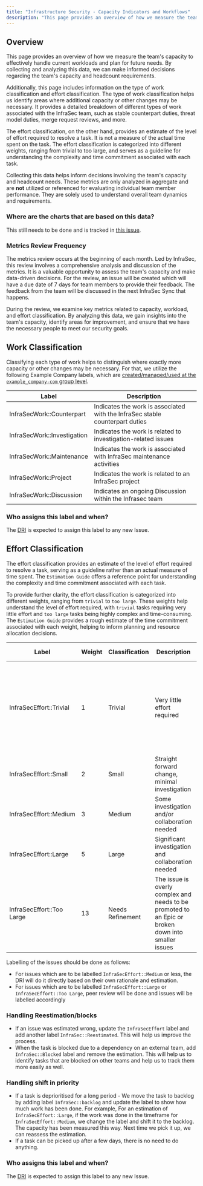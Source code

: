```yaml
---
title: "Infrastructure Security - Capacity Indicators and Workflows"
description: "This page provides an overview of how we measure the team's capacity to effectively handle current workloads and plan for future needs. By collecting and analyzing this data, we can make informed decisions regarding the team's capacity and headcount requirements. "
---
```


## Overview

This page provides an overview of how we measure the team's capacity to effectively handle current workloads and plan for future needs. By collecting and analyzing this data, we can make informed decisions regarding the team's capacity and headcount requirements. 

Additionally, this page includes information on the type of work classification and effort classification. The type of work classification helps us identify areas where additional capacity or other changes may be necessary. It provides a detailed breakdown of different types of work associated with the InfraSec team, such as stable counterpart duties, threat model duties, merge request reviews, and more.

The effort classification, on the other hand, provides an estimate of the level of effort required to resolve a task. It is not a measure of the actual time spent on the task. The effort classification is categorized into different weights, ranging from trivial to too large, and serves as a guideline for understanding the complexity and time commitment associated with each task.

Collecting this data helps inform decisions involving the team's capacity and headcount needs. These metrics are only analyzed in aggregate and are __not__ utilized or referenced for evaluating individual team member performance. They are solely used to understand overall team dynamics and requirements.

### Where are the charts that are based on this data?

This still needs to be done and is tracked in [this issue](https://example_company.com/example_company-com/gl-security/product-security/infrastructure-security/bau/-/issues/6503).

### Metrics Review Frequency

The metrics review occurs at the beginning of each month. Led by InfraSec, this review involves a comprehensive analysis and discussion of the metrics. It is a valuable opportunity to assess the team's capacity and make data-driven decisions. For the review, an issue will be created which will have a due date of 7 days for team members to provide their feedback. The feedback from the team will be discussed in the next InfraSec Sync that happens.

During the review, we examine key metrics related to capacity, workload, and effort classification. By analyzing this data, we gain insights into the team's capacity, identify areas for improvement, and ensure that we have the necessary people to meet our security goals.

## Work Classification

Classifying each type of work helps to distinguish where exactly more capacity or other changes may be necessary. For that, we utilize the following Example Company labels, which are [created/managed/used at the `example_company-com` group level](https://example_company.com/groups/example_company-com/-/labels?subscribed=&sort=relevance&search=InfraSecWork).

| Label    | Description |
| -------- | ------- |
| InfraSecWork::Counterpart  | Indicates the work is associated with the InfraSec stable counterpart duties |
| InfraSecWork::Investigation | Indicates the work is related to investigation-related issues |
| InfraSecWork::Maintenance | Indicates the work is associated with InfraSec maintenance activities |
| InfraSecWork::Project | Indicates the work is related to an InfraSec project |
| InfraSecWork::Discussion | Indicates an ongoing Discussion within the Infrasec team |

### Who assigns this label and when?

The [DRI](/handbook/people-group/directly-responsible-individuals/) is expected to assign this label to any new Issue.

## Effort Classification

The effort classification provides an estimate of the level of effort required to resolve a task, serving as a guideline rather than an actual measure of time spent. The `Estimation Guide` offers a reference point for understanding the complexity and time commitment associated with each task.

To provide further clarity, the effort classification is categorized into different weights, ranging from `trivial` to `too large`. These weights help understand the level of effort required, with `trivial` tasks requiring very little effort and `too large` tasks being highly complex and time-consuming. The `Estimation Guide` provides a rough estimate of the time commitment associated with each weight, helping to inform planning and resource allocation decisions.

| Label    | Weight | Classification | Description | Estimation Guide |
| -------- | ------ | ------- | ------- | ------- |
| InfraSecEffort::Trivial | 1 | Trivial | Very little effort required | Immediate or near immediate change to resolve the issue. This label should be used when effort is less than 1 day |
| InfraSecEffort::Small  | 2 | Small | Straight forward change, minimal investigation | 1-2 days  |
| InfraSecEffort::Medium | 3 | Medium | Some investigation and/or collaboration needed  | < 1 week |
| InfraSecEffort::Large | 5 | Large | Significant investigation and collaboration needed | 1-2 weeks |
| InfraSecEffort::Too Large | 13 | Needs Refinement | The issue is overly complex and needs to be promoted to an Epic or broken down into smaller issues | N/A |

Labelling of the issues should be done as follows:

- For issues which are to be labelled `InfraSecEffort::Medium` or less, the DRI will do it directly based on their own rationale and estimation.
- For issues which are to be labelled `InfraSecEffort::Large` or `InfraSecEffort::Too Large`, peer review will be done and issues will be labelled accordingly

### Handling Reestimation/blocks

- If an issue was estimated wrong, update the `InfraSecEffort` label and add another label `InfraSec::Reestimated`. This will help us improve the process.
- When the task is blocked due to a dependency on an external team, add `InfraSec::Blocked` label and remove the estimation. This will help us to identify tasks that are blocked on other teams and help us to track them more easily as well.

### Handling shift in priority

- If a task is deprioritised for a long period - We move the task to backlog by adding label `InfraSec::backlog` and update the label to show how much work has been done. For example, For an estimation of `InfraSecEffort::Large`, if the work was done in the timeframe for `InfraSecEffort::Medium`, we change the label and shift it to the backlog. The capacity has been measured this way. Next time we pick it up, we can reassess the estimation.
- If a task can be picked up after a few days, there is no need to do anything.

### Who assigns this label and when?

The [DRI](/handbook/people-group/directly-responsible-individuals/) is expected to assign this label to any new Issue.
